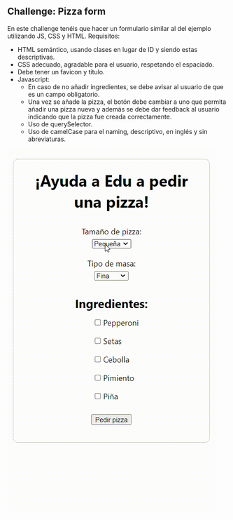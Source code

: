 ## Challenge: Pizza form

En este challenge tenéis que hacer un formulario similar al del ejemplo utilizando JS, CSS y HTML.
Requisitos:

- HTML semántico, usando clases en lugar de ID y siendo estas descriptivas.
- CSS adecuado, agradable para el usuario, respetando el espaciado.
- Debe tener un favicon y título.
- Javascript:
  - En caso de no añadir ingredientes, se debe avisar al usuario de que es un campo obligatorio.
  - Una vez se añade la pizza, el botón debe cambiar a uno que permita añadir una pizza nueva y además se debe dar feedback al usuario indicando que la pizza fue creada correctamente.
  - Uso de querySelector.
  - Uso de camelCase para el naming, descriptivo, en inglés y sin abreviaturas.

![](challenge-pizza.gif)
